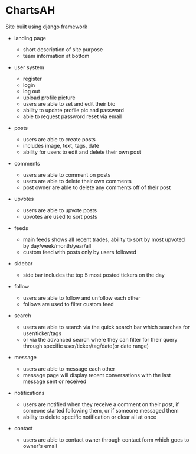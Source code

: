 # ChartsAH

Site built using django framework

- landing page
  - short description of site purpose
  - team information at bottom

- user system
  - register
  - login
  - log out
  - upload profile picture 
  - users are able to set and edit their bio
  - ability to update profile pic and password
  - able to request password reset via email
  
- posts
  - users are able to create posts
  - includes image, text, tags, date
  - ability for users to edit and delete their own post 
  
- comments
  - users are able to comment on posts
  - users are able to delete their own comments
  - post owner are able to delete any comments off of their post
  
- upvotes
  - users are able to upvote posts
  - upvotes are used to sort posts
  
- feeds
  - main feeds shows all recent trades, ability to sort by most upvoted by day/week/month/year/all
  - custom feed with posts only by users followed

- sidebar
  - side bar includes the top 5 most posted tickers on the day
  
- follow
  - users are able to follow and unfollow each other
  - follows are used to filter custom feed

- search
  - users are able to search via the quick search bar which searches for user/ticker/tags
  - or via the advanced search where they can filter for their query through specific user/ticker/tag/date(or date range)

- message
  - users are able to message each other
  - message page will display recent conversations with the last message sent or received
  
- notifications
  - users are notified when they receive a comment on their post, if someone started following them, or if someone messaged them
  - ability to delete specific notification or clear all at once
  
- contact
  - users are able to contact owner through contact form which goes to owner's email
